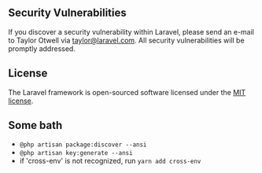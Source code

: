 ## Security Vulnerabilities

If you discover a security vulnerability within Laravel, please send an e-mail to Taylor Otwell via [taylor@laravel.com](mailto:taylor@laravel.com). All security vulnerabilities will be promptly addressed.

## License

The Laravel framework is open-sourced software licensed under the [MIT license](https://opensource.org/licenses/MIT).

## Some bath
- `@php artisan package:discover --ansi`
- `@php artisan key:generate --ansi`
- if 'cross-env' is not recognized, run `yarn add cross-env`
